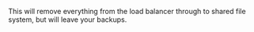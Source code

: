 This will remove everything from the load balancer through to shared file system, but will leave your backups.
